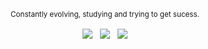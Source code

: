 <p align="center"><sup>Constantly evolving, studying and trying to get sucess.</sup></p>

<p align="center">
        <p align="center">
            <a align="center">
                <img align="center" src="https://img.shields.io/badge/javascript-black?&style=flat&logo=javascript&logoColor=white"/>
            </a> &nbsp;
            <a align="center">
                <img align="center" src="https://img.shields.io/badge/ruby-black?&style=flat&logo=ruby&logoColor=white"/>
            </a> &nbsp;
            <a align="center">
                <img align="center" src="https://img.shields.io/badge/bash-black?&style=flat&logo=gnu-bash&logoColor=white"/>
            </a>    
        </p>        
    </p>
</p>
